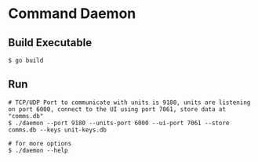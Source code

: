 # Command Daemon
## Build Executable
```
$ go build
```

## Run
```
# TCP/UDP Port to communicate with units is 9180, units are listening on port 6000, connect to the UI using port 7061, store data at "comms.db"
$ ./daemon --port 9180 --units-port 6000 --ui-port 7061 --store comms.db --keys unit-keys.db

# for more options
$ ./daemon --help
```

